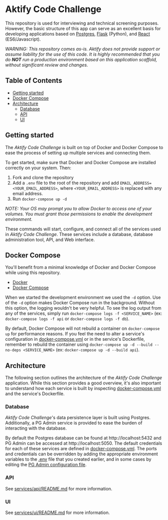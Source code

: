 # Aktify Code Challenge

This repository is used for interviewing and technical screening purposes. However, the basic structure of this app can serve as an excellent basis for developing applications based on [Postgres](https://www.postgresql.org/), [Flask](https://flask.palletsprojects.com/en/1.1.x/) (Python), and [React](https://reactjs.org/) (ES6/Javascript).

_WARNING: This repository comes as-is. Aktify does not provide support or assume liability for the use of this code. It is highly recommended that you do **NOT** run a production environment based on this application scaffold, without significant review and changes._


## Table of Contents

- [Getting started](#getting-started)
- [Docker Compose](#docker-compose)
- [Architecture](#architecture)
    - [Database](#database)
    - [API](#api)
    - [UI](#ui)


## Getting started

The _Aktify Code Challenge_ is built on top of Docker and Docker Compose to ease the process of setting up multiple services and connecting them.

To get started, make sure that Docker and Docker Compose are installed correctly on your system. Then:

1. Fork and clone the repository
1. Add a `.env` file to the root of the repository and add `EMAIL_ADDRESS=<YOUR_EMAIL_ADDRESS>`, where `<YOUR_EMAIL_ADDRESS>` is replaced with any email address.
1. Run `docker-compose up -d`

_NOTE: Your OS may prompt you to allow Docker to access one of your volumes. You must grant those permissions to enable the development environment._

These commands will start, configure, and connect all of the services used in _Aktify Code Challenge_. These services include a database, database administration tool, API, and Web interface.


## Docker Compose

You'll benefit from a minimal knowledge of Docker and Docker Compose while using this repository.

- [Docker](https://docs.docker.com/develop/)
- [Docker Compose](https://docs.docker.com/compose/)

When we started the development environment we used the `-d` option. Use of the `-d` option makes Docker Compose run in the background. Without this option, the logging wouldn't be very helpful. To see the log output from any of the services, simply run `docker-compose logs -f <SERVICE_NAME>` (ex: `docker-compose logs -f api` or `docker-compose logs -f db`).

By default, Docker Compose will not rebuild a container on `docker-compose up` for performance reasons. If you feel the need to alter a service's configuration in [docker-compose.yml](docker-compose.yml) or in the service's Dockerfile, remember to rebuild the container using `docker-compose up -d --build --no-deps <SERVICE_NAME>` (ex: `docker-compose up -d --build api`).


## Architecture

The following section outlines the architecture of the _Aktify Code Challenge_ application. While this section provides a good overview, it's also important to understand how each service is built by inspecting [docker-compose.yml](docker-compose.yml) and the service's Dockerfile.


### Database

_Aktify Code Challenge_'s data persistence layer is built using Postgres. Additionally, a PG Admin service is provided to ease the burden of interacting with the database.

By default the Postgres database can be found at http://localhost:5432 and PG Admin can be accessed at http://localhost:5050. The default credentials for each of these services are defined in [docker-compose.yml](docker-compose.yml). The ports and credentials can be overridden by adding the appropriate environment variables to the [.env](.env) file that you created earlier, and in some cases by editing the [PG Admin configuration file](services/db-admin/servers.json).


### API

See [services/api/README.md](services/api/README.md) for more information.


### UI

See [services/ui/README.md](services/ui/README.md) for more information.